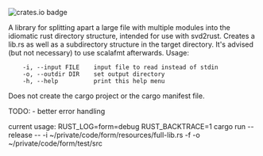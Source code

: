 ![crates.io badge](https://img.shields.io/crates/v/form.svg)

A library for splitting apart a large file with multiple modules into the idiomatic rust directory structure, intended for use with svd2rust.
Creates a lib.rs as well as a subdirectory structure in the target directory.
It's advised (but not necessary) to use scalafmt afterwards.
Usage:
```
    -i, --input FILE    input file to read instead of stdin
    -o, --outdir DIR    set output directory
    -h, --help          print this help menu
```

Does not create the cargo project or the cargo manifest file.

TODO:
    - better error handling

current usage:
RUST_LOG=form=debug RUST_BACKTRACE=1 cargo run --release -- -i ~/private/code/form/resources/full-lib.rs -f -o ~/private/code/form/test/src
